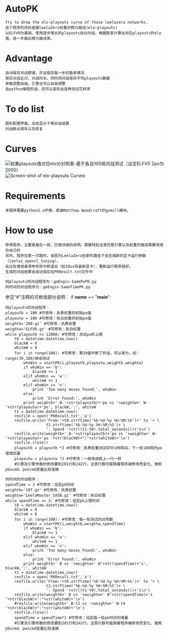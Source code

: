 # AutoPK
    Try to draw the elo-playouts curve of those leelazero networks.
    这个程序的目标是画leelaZero权重的棋力曲线(elo-playouts)
    以ELFV0为基础，使用逐步增长的playouts自动对战，根据胜率计算出对应playouts的elo值，进一步画出棋力曲线来。

# Advantage
    自动保存对战棋谱，并且保存每一步的胜率情况
    保存对战比分、对战时长，同时间对战保存平均playouts数据
    参数调整自由，引擎也可以自由调整
    会python编程的话，还可以变形出各种测试花样来

# To do list
    图形配置界面，动态显示下棋对战进展
    对战断点保存以及恢复
    
# Curves
![权重playouts值对应elo分对照表-基于各自100局对战测试（设定ELFV0 2po为2000）](https://github.com/guitanj/AutoPK/blob/master/updateto204.jpg "playouts vs elo list")
![Screen-shot of elo-playouts Curves](https://github.com/guitanj/AutoPK/blob/master/Curves.jpg "Screen-shot of elo-playouts Curves")

# Requirements
    本程序需要python2.x环境，感谢Matthew Woodcraft的gomill模块。

# How to use
    修改程序，主要是最后一段，已做详细的说明。需要特别注意的是引擎以及权重的路径需要改成你自己的
    另外，程序在第一次跑时，会因为LeelaZero在新的路径下会生成新的显卡运行参数（leelaz_opencl_tuning），
    会比较慢或者调参失败中断退出（如20xx系最新显卡），重新运行程序就好。
    生成的对战结果会自动保存在PKResult.txt文件中

    同playouts的对战程序为：goEngin-SamePoPK.py
    同时间的对战程序为：goEngin-SameTimePK.py

参见“#”注释的可修改部分说明：
if __name__ == "__main__":

    同playouts的对战程序：
    playoutb = 100 #可修改：执黑权重的初始po值
    playoutw = 100 #可修改：执白权重的初始po值    
    weightb='200.gz' #可修改：执黑权重    
    weightw='ELFV0.gz' #可修改：执白权重    
    while playoutb <= 12800: #可修改：测试po的上限    
        t0 = datetime.datetime.now()        
        blackW = 0        
        whiteW = 0        
        for i in range(100): #可修改：第39盘中断了的话，可以改为，如：range(39,100)继续测试        
            whoWin = startPK(i,playoutb,playoutw,weightb,weightw)            
            if whoWin == 'b':            
                blackW += 1                
            elif whoWin == 'w':            
                whiteW += 1                
            elif whoWin == 'x':            
                print 'Too many moves Found:', whoWin                
            else:            
                print 'Error Found:', whoWin                
            print weightb+' B-'+str(playoutb)+'po vs '+weightw+' W-'+str(playoutw)+'po', blackW,':', whiteW            
        t1 = datetime.datetime.now()        
        resfile = open('PKResult.txt','a')        
        resfile.write('From:'+t0.strftime('%b-%d-%y %H:%M:%S')+' to '+ \        
                      t1.strftime('%b-%d-%y %H:%M:%S')+ \                      
                      '. Spend '+str((t1-t0).total_seconds())+'s\n')                      
        resfile.write(weightb+' B-'+str(playoutb)+'po vs '+weightw+' W-'+str(playoutw)+'po '+str(blackW)+":"+str(whiteW)+'\n')     
        resfile.close()        
        playoutb = playoutb *2 #可修改：执黑权重测试完毕100局后，下一轮100局的po值增加量        
        playoutw = playoutw *2 #可修改：一般改成和上一行一样        
        #引擎及引擎参数的修改要到201行和242行，注意行数可能随着程序被修改而变化，搜索pbscmd、pwscmd变量比较准确

    同时间的对战程序：
    spendTime = 3 #可修改：设定pk时间
    weightb='197.gz' #可修改：执黑权重
    weightw='LeelaMaster_GX5B.gz' #可修改：执白权重
    while spendTime <= 3: #可修改：设定pk上限时间
        t0 = datetime.datetime.now()
        blackW = 0
        whiteW = 0
        for i in range(100): #可修改：每一轮测试的对局数
            whoWin = startPK(i,weightb,weightw,spendTime)
            if whoWin == 'b':
                blackW += 1
            elif whoWin == 'w':
                whiteW += 1
            elif whoWin == 'x':
                print 'Too many moves Found:', whoWin
            else:
                print 'Error Found:', whoWin
            print weightb+' B vs '+weightw+' W'+str(spendTime)+'s', blackW,':', whiteW
        t1 = datetime.datetime.now()
        resfile = open('PKResult.txt','a')
        resfile.write('From:'+t0.strftime('%b-%d-%y %H:%M:%S')+' to '+ \
                      t1.strftime('%b-%d-%y %H:%M:%S')+ \
                      '. Spend '+str((t1-t0).total_seconds())+'s\n')
        resfile.write(weightb+' B vs '+weightw+' W'+str(spendTime)+'s '+str(blackW)+":"+str(whiteW)+'\n')
        #resfile.write(weightb+' B-t2 vs '+weightw+' W-t4 '+str(blackW)+":"+str(whiteW)+'\n')
        resfile.close()
        spendTime = spendTime*2 #可修改：设定每一轮pk时间的增量
        #引擎及引擎参数的修改要到201行和242行，注意行数可能随着程序被修改而变化，搜索pbscmd、pwscmd变量比较准确
